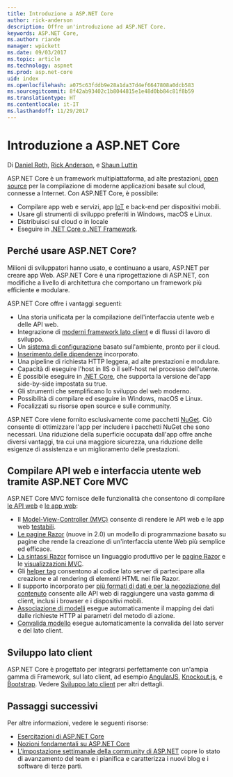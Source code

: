 ```yaml
---
title: Introduzione a ASP.NET Core
author: rick-anderson
description: Offre un'introduzione ad ASP.NET Core.
keywords: ASP.NET Core,
ms.author: riande
manager: wpickett
ms.date: 09/03/2017
ms.topic: article
ms.technology: aspnet
ms.prod: asp.net-core
uid: index
ms.openlocfilehash: a075c63fddb9e28a1da37d4ef6647808a0dcb583
ms.sourcegitcommit: 8f42ab93402c1b8044815e1e48d0bb84c81f8b59
ms.translationtype: HT
ms.contentlocale: it-IT
ms.lasthandoff: 11/29/2017
---
```

# <a name="introduction-to-aspnet-core"></a>Introduzione a ASP.NET Core

Di [Daniel Roth](https://github.com/danroth27), [Rick Anderson](https://twitter.com/RickAndMSFT), e [Shaun Luttin](https://twitter.com/dicshaunary)

ASP.NET Core è un framework multipiattaforma, ad alte prestazioni, [open source](https://github.com/aspnet/home) per la compilazione di moderne applicazioni basate sul cloud, connesse a Internet. Con ASP.NET Core, è possibile:

* Compilare app web e servizi, app [IoT](https://www.microsoft.com/en-us/internet-of-things/) e back-end per dispositivi mobili.
* Usare gli strumenti di sviluppo preferiti in Windows, macOS e Linux.
* Distribuisci sul cloud o in locale
* Eseguire in [.NET Core o .NET Framework](https://docs.microsoft.com/dotnet/articles/standard/choosing-core-framework-server).

## <a name="why-use-aspnet-core"></a>Perché usare ASP.NET Core?

Milioni di sviluppatori hanno usato, e continuano a usare, ASP.NET per creare app Web. ASP.NET Core è una riprogettazione di ASP.NET, con modifiche a livello di architettura che comportano un framework più efficiente e modulare.

ASP.NET Core offre i vantaggi seguenti:

* Una storia unificata per la compilazione dell'interfaccia utente web e delle API web.
* Integrazione di [moderni framework lato client](xref:client-side/index) e di flussi di lavoro di sviluppo.
* Un [sistema di configurazione](xref:fundamentals/configuration/index) basato sull'ambiente, pronto per il cloud.
* [Inserimento delle dipendenze](xref:fundamentals/dependency-injection) incorporato.
* Una pipeline di richiesta HTTP leggera, ad alte prestazioni e modulare.
* Capacità di eseguire l'host in IIS o il self-host nel processo dell'utente.
* È possibile eseguire in [.NET Core](https://docs.microsoft.com/dotnet/articles/standard/choosing-core-framework-server), che supporta la versione del'app side-by-side impostata su true.
* Gli strumenti che semplificano lo sviluppo del web moderno.
* Possibilità di compilare ed eseguire in Windows, macOS e Linux.
* Focalizzati su risorse open source e sulle community.

ASP.NET Core viene fornito esclusivamente come pacchetti [NuGet](https://www.nuget.org/). Ciò consente di ottimizzare l'app per includere i pacchetti NuGet che sono necessari. Una riduzione della superficie occupata dall'app offre anche diversi vantaggi, tra cui una maggiore sicurezza, una riduzione delle esigenze di assistenza e un miglioramento delle prestazioni.

## <a name="build-web-apis-and-web-ui-using-aspnet-core-mvc"></a>Compilare API web e interfaccia utente web tramite ASP.NET Core MVC

ASP.NET Core MVC fornisce delle funzionalità che consentono di compilare [le API web](xref:tutorials/index#building-web-apis) e [le app web](xref:tutorials/index#building-web-applications):

* Il [Model-View-Controller (MVC)](xref:mvc/overview) consente di rendere le API web e le app web [testabili](testing/index.md).
* [Le pagine Razor](xref:mvc/razor-pages/index) (nuove in 2.0) un modello di programmazione basato su pagine che rende la creazione di un'interfaccia utente Web più semplice ed efficace.
* [La sintassi Razor](xref:mvc/views/razor) fornisce un linguaggio produttivo per le [pagine Razor](xref:mvc/razor-pages/index) e le [visualizzazioni MVC](xref:mvc/views/overview).
* Gli [helper tag](xref:mvc/views/tag-helpers/intro) consentono al codice lato server di partecipare alla creazione e al rendering di elementi HTML nei file Razor.
* Il supporto incorporato per [più formati di dati e per la negoziazione del contenuto](mvc/models/formatting.md) consente alle API web di raggiungere una vasta gamma di client, inclusi i browser e i dispositivi mobili.
* [Associazione di modelli](xref:mvc/models/model-binding) esegue automaticamente il mapping dei dati dalle richieste HTTP ai parametri del metodo di azione.
* [Convalida modello](xref:mvc/models/validation) esegue automaticamente la convalida del lato server e del lato client.

## <a name="client-side-development"></a>Sviluppo lato client

ASP.NET Core è progettato per integrarsi perfettamente con un'ampia gamma di Framework, sul lato client, ad esempio [AngularJS](xref:client-side/angular), [Knockout.js](xref:client-side/knockout), e [Bootstrap](xref:client-side/bootstrap). Vedere [Sviluppo lato client](client-side/index.md) per altri dettagli.

## <a name="next-steps"></a>Passaggi successivi

Per altre informazioni, vedere le seguenti risorse:

* [Esercitazioni di ASP.NET Core](xref:tutorials/index)
* [Nozioni fondamentali su ASP.NET Core](xref:fundamentals/index)
* [L'impostazione settimanale della community di ASP.NET](https://live.asp.net/) copre lo stato di avanzamento del team e i pianifica e caratterizza i nuovi blog e i software di terze parti.
